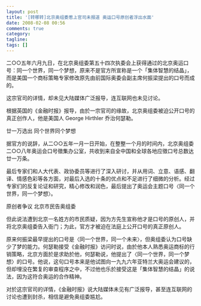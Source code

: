 ```yaml
---
layout: post
title: '[转哪转]北京奥组委惹上官司未报道 奥运口号原创者浮出水面'
date: 2008-02-08 00:56
comments: true
category: 
tagline: 
tags: []
---
```

    

二○○五年六月九日，在北京奥组委第五十四次执委会上获得通过的北京奥运口号：同一个世界，同一个梦想，原来不是官方所宣称是一个「集体智慧的结晶」，而是美国一个商标策略专家修改原先由前国际奥委会副主席何振梁提出的口号而成的。

这宗官司的详情，却未见大陆媒体广泛报导，连互联网也未见讨论。

根据英国的《金融时报》报导，由於一宗官司的缘故，北京奥组委被迫公开口号的真正创作人，他是美国人 George Hirthler 乔治何瑟勒。

廿一万选出 同个世界同个梦想

据官方的说辞，从二○○五年一月一日开始，在整整一个月的时间内，北京奥组委二○○八年奥运会口号徵集办公室，共收到来自全中国和全球各地应徵口号总数达廿一万条。

最后专家们和人大代表、政协委员等进行了深入研讨，并从用词、立意、语感、翻译、情感色彩等各方面，对最后入选的十条的优点和不足进行了细微的分析。经过专家们的反复论证和研究，精心修改和润色，最后提出了奥运会主题口号〈同一个世界，同一个梦想〉。

原创者争议 北京市民告奥组委

但此说法遭到北京一名姓方的市民质疑，因为方先生宣称他才是口号的原创人，并将北京奥组委告入衙门；为此，官方才被迫在法庭上公开口号的真正原创人。

原来何振梁最早提出的口号是〈同一个世界，同一个未来〉，但奥组委认为口号缺少了梦的能力。何瑟勒接受《金融时报》访问时说，由於他本人熟悉奥运商标的行销策略，北京方面於是求助於他，何瑟勒说，他提出了〈同一个世界，同一个梦想〉的口号。他说，这句口号本来是他试图向一九九六年亚特兰大奥运会建议的，但却埋没在繁复的审查程序之中，不过他也乐於接受这是「集体智慧的结晶」的说法，因为这符合奥运的合作精神。

对於这宗官司的详情，《金融时报》说大陆媒体未见有广泛报导，甚至连互联网的讨论也遭到封杀，相信是避免奥组委尴尬。
